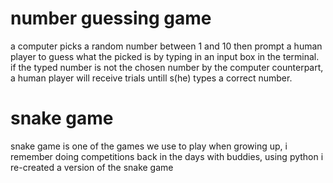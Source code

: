# number guessing game
a computer picks a random number between 1 and 10 then prompt a human player to 
guess what the picked is by typing in an input box in the terminal.
if the typed number is not the chosen number by the computer counterpart, a human player will receive trials untill s(he) types a correct number.

# snake game
snake game is one of the games we use to play when growing up, i remember doing competitions back in the days with buddies, using python i re-created a version of the snake game


